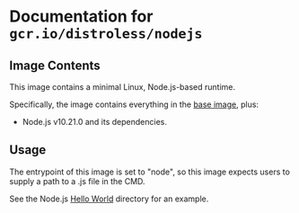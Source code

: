 # Documentation for `gcr.io/distroless/nodejs`

## Image Contents

This image contains a minimal Linux, Node.js-based runtime.

Specifically, the image contains everything in the [base image](../../base/README.md), plus:

- Node.js v10.21.0 and its dependencies.

## Usage

The entrypoint of this image is set to "node", so this image expects users to supply a path to a .js file in the CMD.

See the Node.js [Hello World](../../examples/nodejs/) directory for an example.
